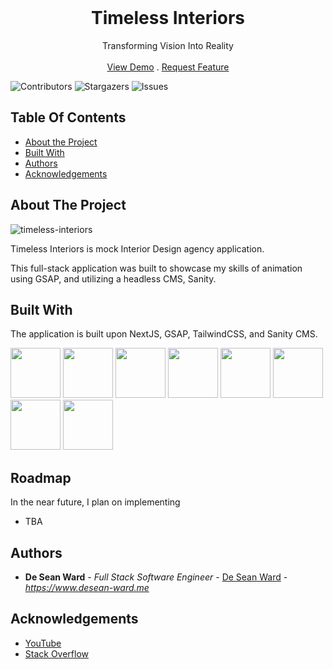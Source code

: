 
<br/>
<p align="center">


  <h1 align="center">Timeless Interiors</h3>

  <p align="center">
    Transforming Vision Into Reality
    <br/>
    <br/>
    <a href="https://timeless-interiors.vercel.app/">View Demo</a>
    .
    <a href="https://github.com/desea-ward/timeless-interiors/issues">Request Feature</a>
  </p>
</p>

![Contributors](https://img.shields.io/github/contributors/desean-ward/timeless-interiors?color=dark-green) ![Stargazers](https://img.shields.io/github/stars/desean-ward/timeless-interiors?style=social) ![Issues](https://img.shields.io/github/issues/desean-ward/timeless-interiors) 

## Table Of Contents


* [About the Project](#about-the-project)
* [Built With](#built-with)
* [Authors](#authors)
* [Acknowledgements](#acknowledgements)

## About The Project
![timeless-interiors](https://github.com/user-attachments/assets/55163fe3-8727-413c-8d60-7cbdb623d3eb)

Timeless Interiors is mock Interior Design agency application.


This full-stack application was built to showcase my skills of animation using GSAP, and utilizing a headless CMS, Sanity.


## Built With

The application is built upon  NextJS, GSAP, TailwindCSS, and Sanity CMS.

<img src="https://github.com/desean-ward/dw-estates/assets/66344466/913d45b2-3ce4-4a19-814c-f3bb5193cb85" width="80" alt="" />
<img src="https://github.com/desean-ward/dw-fazhionz/assets/66344466/87cc28ce-c96d-4f83-ab95-78c1e6b621ee" width="80" alt="" />
<img src="https://github.com/desean-ward/dw-fazhionz/assets/66344466/beb8b147-4461-47a2-a707-2e540443b303" width="80" alt="" /> 
<img src="https://github.com/deseanward/PS-Capstone/assets/139034534/4ab37a82-8541-4cc4-a9f3-1aaee9d07146" width="80" alt="" />
<img src="https://github.com/deseanward/PS-Capstone/assets/139034534/75765da7-b173-4fba-991c-c1f2555d6010" width="80" alt="" />
<img src="https://github.com/deseanward/PS-Capstone/assets/139034534/2e5d8e8e-732b-474e-8ded-2200b880ad4e" width="80" alt="" />
<img src="https://github.com/desean-ward/dw-estates/assets/66344466/9f77fd16-55ff-4d67-8d39-546c129fc018" width="80" alt="" />
<img src="https://github.com/desean-ward/dw-fazhionz/assets/66344466/8b0a58e5-6dea-4f17-be24-703b913dfee1" width="80" alt="" />

## Roadmap

In the near future, I plan on implementing

<ul>
<li>TBA</li>
</ul>

## Authors


* **De Sean Ward** - *Full Stack Software Engineer* - [De Sean Ward](https://www.desean-ward.me) - *https://www.desean-ward.me*

## Acknowledgements

* [YouTube](https://www.youtube.com)
* [Stack Overflow](https://stackoverflow.com/)


